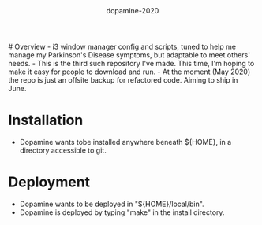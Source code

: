 <header>
dopamine-2020
</header>
<main>
# Overview
- i3 window manager config and scripts, tuned to help me manage my
  Parkinson's Disease symptoms, but adaptable to meet others' needs.
- This is the third such repository I've made. This time, I'm hoping
  to make it easy for people to download and run.
- At the moment (May 2020) the repo is just an offsite backup for
  refactored code. Aiming to ship in June.

# Installation
- Dopamine wants tobe installed anywhere beneath ${HOME},
  in a directory accessible to git.

# Deployment
- Dopamine wants to be deployed in "${HOME}/local/bin".
- Dopamine is deployed by typing "make" in the install directory.
